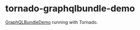 # tornado-graphqlbundle-demo

[GraphQLBundleDemo](https://github.com/overblog/GraphQLBundleDemo) running with Tornado.
